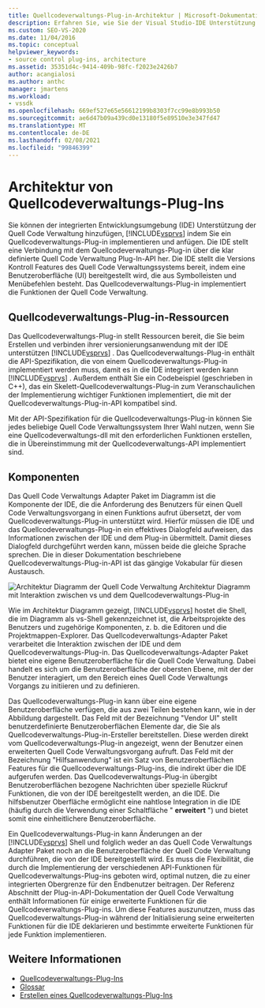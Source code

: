 ```yaml
---
title: Quellcodeverwaltungs-Plug-in-Architektur | Microsoft-Dokumentation
description: Erfahren Sie, wie Sie der Visual Studio-IDE Unterstützung der Quell Code Verwaltung hinzufügen, indem Sie ein Quellcodeverwaltungs-Plug-in implementieren und Anhängen
ms.custom: SEO-VS-2020
ms.date: 11/04/2016
ms.topic: conceptual
helpviewer_keywords:
- source control plug-ins, architecture
ms.assetid: 35351d4c-9414-409b-98fc-f2023e2426b7
author: acangialosi
ms.author: anthc
manager: jmartens
ms.workload:
- vssdk
ms.openlocfilehash: 669ef527e65e56612199b8303f7cc99e8b993b50
ms.sourcegitcommit: ae6d47b09a439cd0e13180f5e89510e3e347fd47
ms.translationtype: MT
ms.contentlocale: de-DE
ms.lasthandoff: 02/08/2021
ms.locfileid: "99846399"
---
```

# <a name="source-control-plug-in-architecture"></a>Architektur von Quellcodeverwaltungs-Plug-Ins
Sie können der integrierten Entwicklungsumgebung (IDE) Unterstützung der Quell Code Verwaltung hinzufügen, [!INCLUDE[vsprvs](../../code-quality/includes/vsprvs_md.md)] indem Sie ein Quellcodeverwaltungs-Plug-in implementieren und anfügen. Die IDE stellt eine Verbindung mit dem Quellcodeverwaltungs-Plug-in über die klar definierte Quell Code Verwaltung Plug-In-API her. Die IDE stellt die Versions Kontroll Features des Quell Code Verwaltungssystems bereit, indem eine Benutzeroberfläche (UI) bereitgestellt wird, die aus Symbolleisten und Menübefehlen besteht. Das Quellcodeverwaltungs-Plug-in implementiert die Funktionen der Quell Code Verwaltung.

## <a name="source-control-plug-in-resources"></a>Quellcodeverwaltungs-Plug-in-Ressourcen
 Das Quellcodeverwaltungs-Plug-in stellt Ressourcen bereit, die Sie beim Erstellen und verbinden ihrer versionierungsanwendung mit der IDE unterstützen [!INCLUDE[vsprvs](../../code-quality/includes/vsprvs_md.md)] . Das Quellcodeverwaltungs-Plug-in enthält die API-Spezifikation, die von einem Quellcodeverwaltungs-Plug-in implementiert werden muss, damit es in die IDE integriert werden kann [!INCLUDE[vsprvs](../../code-quality/includes/vsprvs_md.md)] . Außerdem enthält Sie ein Codebeispiel (geschrieben in C++), das ein Skelett-Quellcodeverwaltungs-Plug-in zum Veranschaulichen der Implementierung wichtiger Funktionen implementiert, die mit der Quellcodeverwaltungs-Plug-in-API kompatibel sind.

 Mit der API-Spezifikation für die Quellcodeverwaltungs-Plug-in können Sie jedes beliebige Quell Code Verwaltungssystem Ihrer Wahl nutzen, wenn Sie eine Quellcodeverwaltungs-dll mit den erforderlichen Funktionen erstellen, die in Übereinstimmung mit der Quellcodeverwaltungs-API implementiert sind.

## <a name="components"></a>Komponenten
 Das Quell Code Verwaltungs Adapter Paket im Diagramm ist die Komponente der IDE, die die Anforderung des Benutzers für einen Quell Code Verwaltungsvorgang in einen Funktions aufrut übersetzt, der vom Quellcodeverwaltungs-Plug-in unterstützt wird. Hierfür müssen die IDE und das Quellcodeverwaltungs-Plug-in ein effektives Dialogfeld aufweisen, das Informationen zwischen der IDE und dem Plug-in übermittelt. Damit dieses Dialogfeld durchgeführt werden kann, müssen beide die gleiche Sprache sprechen. Die in dieser Dokumentation beschriebene Quellcodeverwaltungs-Plug-in-API ist das gängige Vokabular für diesen Austausch.

 ![Architektur Diagramm der Quell Code](../../extensibility/internals/media/vs_sccsdk_plug_in_arch.gif "vs_sccsdk_plug_in_arch") Verwaltung Architektur Diagramm mit Interaktion zwischen vs und dem Quellcodeverwaltungs-Plug-in

 Wie im Architektur Diagramm gezeigt, [!INCLUDE[vsprvs](../../code-quality/includes/vsprvs_md.md)] hostet die Shell, die im Diagramm als vs-Shell gekennzeichnet ist, die Arbeitsprojekte des Benutzers und zugehörige Komponenten, z. b. die Editoren und die Projektmappen-Explorer. Das Quellcodeverwaltungs-Adapter Paket verarbeitet die Interaktion zwischen der IDE und dem Quellcodeverwaltungs-Plug-in. Das Quellcodeverwaltungs-Adapter Paket bietet eine eigene Benutzeroberfläche für die Quell Code Verwaltung. Dabei handelt es sich um die Benutzeroberfläche der obersten Ebene, mit der der Benutzer interagiert, um den Bereich eines Quell Code Verwaltungs Vorgangs zu initiieren und zu definieren.

 Das Quellcodeverwaltungs-Plug-in kann über eine eigene Benutzeroberfläche verfügen, die aus zwei Teilen bestehen kann, wie in der Abbildung dargestellt. Das Feld mit der Bezeichnung "Vendor UI" stellt benutzerdefinierte Benutzeroberflächen Elemente dar, die Sie als Quellcodeverwaltungs-Plug-in-Ersteller bereitstellen. Diese werden direkt vom Quellcodeverwaltungs-Plug-in angezeigt, wenn der Benutzer einen erweiterten Quell Code Verwaltungsvorgang aufruft. Das Feld mit der Bezeichnung "Hilfsanwendung" ist ein Satz von Benutzeroberflächen Features für die Quellcodeverwaltungs-Plug-ins, die indirekt über die IDE aufgerufen werden. Das Quellcodeverwaltungs-Plug-in übergibt Benutzeroberflächen bezogene Nachrichten über spezielle Rückruf Funktionen, die von der IDE bereitgestellt werden, an die IDE. Die hilfsbenutzer Oberfläche ermöglicht eine nahtlose Integration in die IDE (häufig durch die Verwendung einer Schaltfläche " **erweitert** ") und bietet somit eine einheitlichere Benutzeroberfläche.

 Ein Quellcodeverwaltungs-Plug-in kann Änderungen an der [!INCLUDE[vsprvs](../../code-quality/includes/vsprvs_md.md)] Shell und folglich weder an das Quell Code Verwaltungs Adapter Paket noch an die Benutzeroberfläche der Quell Code Verwaltung durchführen, die von der IDE bereitgestellt wird. Es muss die Flexibilität, die durch die Implementierung der verschiedenen API-Funktionen für Quellcodeverwaltungs-Plug-ins geboten wird, optimal nutzen, die zu einer integrierten Obergrenze für den Endbenutzer beitragen. Der Referenz Abschnitt der Plug-in-API-Dokumentation der Quell Code Verwaltung enthält Informationen für einige erweiterte Funktionen für die Quellcodeverwaltungs-Plug-ins. Um diese Features auszunutzen, muss das Quellcodeverwaltungs-Plug-in während der Initialisierung seine erweiterten Funktionen für die IDE deklarieren und bestimmte erweiterte Funktionen für jede Funktion implementieren.

## <a name="see-also"></a>Weitere Informationen
- [Quellcodeverwaltungs-Plug-Ins](../../extensibility/source-control-plug-ins.md)
- [Glossar](../../extensibility/source-control-plug-in-glossary.md)
- [Erstellen eines Quellcodeverwaltungs-Plug-Ins](../../extensibility/internals/creating-a-source-control-plug-in.md)
